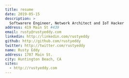 ```yaml
---
title: resume
date: 2019-05-15
description: >
  Softwarere Engineer, Network Architect and IoT Hacker
address: 419 Main St #439
email: rusty@rustyeddy.com
linkedin: http://linkedin.com/rustyeddy
github: http://github.com/rustyeddy
twitter: http://twitter.com/rustyeddy
name: Rusty Eddy
address: 1707 Main St.
city: Huntington Beach, CA
sites: 
  - http://rustyeddy.com
---
```


